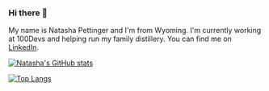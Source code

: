 ### Hi there 👋

My name is Natasha Pettinger and I'm from Wyoming. I'm currently working at 100Devs and helping run my family distillery. You can find me on [LinkedIn](https://www.linkedin.com/in/natasha-pettinger/).

<!--
**NatashaPettinger/NatashaPettinger** is a ✨ _special_ ✨ repository because its `README.md` (this file) appears on your GitHub profile.

Here are some ideas to get you started:

- 🔭 I’m currently working on ...
- 🌱 I’m currently learning ...
- 👯 I’m looking to collaborate on ...
- 🤔 I’m looking for help with ...
- 💬 Ask me about ...
- 📫 How to reach me: ...
- 😄 Pronouns: She/Her
-->

[![Natasha's GitHub stats](https://github-readme-stats.vercel.app/api?username=natashapettinger&theme=cobalt)](https://github.com/anuraghazra/github-readme-stats)


[![Top Langs](https://github-readme-stats.vercel.app/api/top-langs/?username=natashapettinger&layout=compact&theme=cobalt)](https://github.com/anuraghazra/github-readme-stats)
